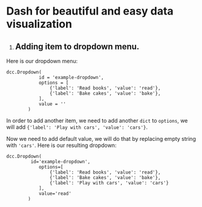 # Dash for beautiful and easy data visualization

1. ## Adding item to dropdown menu.

Here is our dropdown menu:
```
dcc.Dropdown(
			id = 'example-dropdown',
			options = [
				{'label': 'Read books', 'value': 'read'},
				{'label': 'Bake cakes', 'value': 'bake'},
			],
			value = ''
		)
```
In order to add another item, we need to add another `dict` to `options`, we will add `{'label': 'Play with cars', 'value': 'cars'}`.

Now we need to add default value, we will do that by replacing empty string with `'cars'`. Here is our resulting dropdown:

```
dcc.Dropdown(
		 id='example-dropdown',
			options=[
				{'label': 'Read books', 'value': 'read'},
				{'label': 'Bake cakes', 'value': 'bake'},
				{'label': 'Play with cars', 'value': 'cars'}
			],
			value='read'
		)
```
